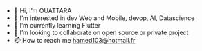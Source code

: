 - 👋 Hi, I’m OUATTARA
- 👀 I’m interested in dev Web and Mobile, devop, AI, Datascience
- 🌱 I’m currently learning Flutter
- 💞️ I’m looking to collaborate on open source or private project
- 📫 How to reach me hamed103@hotmail.fr

<!---
TechNov/TechNov is a ✨ special ✨ repository because its `README.md` (this file) appears on your GitHub profile.
You can click the Preview link to take a look at your changes.
--->
